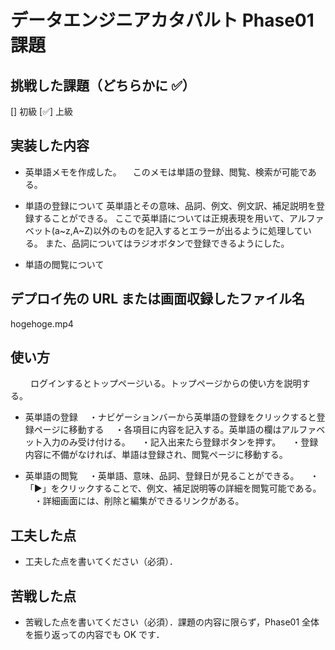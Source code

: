 # データエンジニアカタパルト Phase01 課題

## 挑戦した課題（どちらかに ✅）

[] 初級
[✅] 上級

## 実装した内容

- 英単語メモを作成した。
　このメモは単語の登録、閲覧、検索が可能である。

- 単語の登録について
  英単語とその意味、品詞、例文、例文訳、補足説明を登録することができる。
  ここで英単語については正規表現を用いて、アルファベット(a~z,A~Z)以外のものを記入するとエラーが出るように処理している。
  また、品詞についてはラジオボタンで登録できるようにした。

- 単語の閲覧について
  


## デプロイ先の URL または画面収録したファイル名

hogehoge.mp4

## 使い方
　
　ログインするとトップページいる。トップページからの使い方を説明する。

- 英単語の登録
　・ナビゲーションバーから英単語の登録をクリックすると登録ページに移動する
　・各項目に内容を記入する。英単語の欄はアルファベット入力のみ受け付ける。
　・記入出来たら登録ボタンを押す。
　・登録内容に不備がなければ、単語は登録され、閲覧ページに移動する。

- 英単語の閲覧
　・英単語、意味、品詞、登録日が見ることができる。
　・「▶」をクリックすることで、例文、補足説明等の詳細を閲覧可能である。
　・詳細画面には、削除と編集ができるリンクがある。

## 工夫した点

- 工夫した点を書いてください（必須）．

## 苦戦した点

- 苦戦した点を書いてください（必須）．課題の内容に限らず，Phase01 全体を振り返っての内容でも OK です．